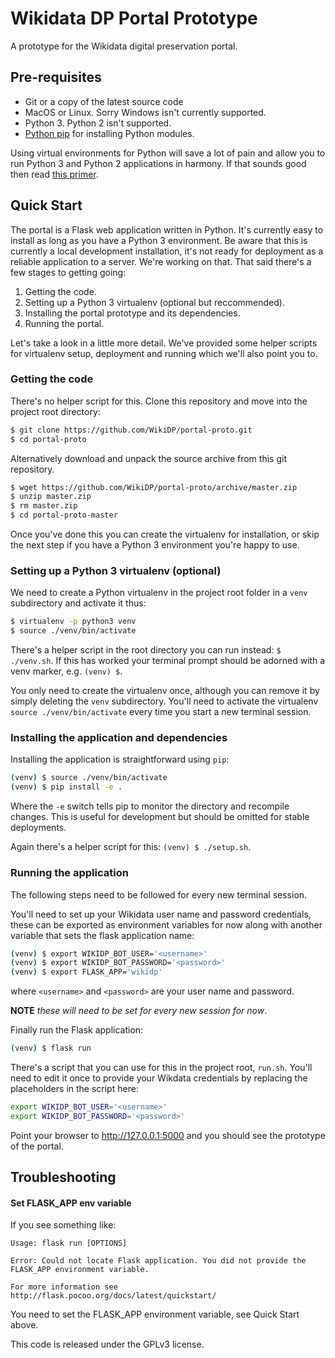 Wikidata DP Portal Prototype
==============================
A prototype for the Wikidata digital preservation portal.

Pre-requisites
--------------
 - Git or a copy of the latest source code
 - MacOS or Linux. Sorry Windows isn't currently supported.
 - Python 3. Python 2 isn't supported.
 - [Python pip](https://pip.pypa.io/en/stable/) for installing Python modules.

Using virtual environments for Python will save a lot of pain and allow you to
run Python 3 and Python 2 applications in harmony. If that sounds good then read [this primer](http://docs.python-guide.org/en/latest/dev/virtualenvs/).

Quick Start
-----------
The portal is a Flask web application written in Python. It's currently easy to install as long as you have a Python 3 environment. Be aware that this is currently a local development installation, it's not ready for deployment as a reliable application to a server. We're working on that. That said there's a few stages to getting going:
1. Getting the code.
2. Setting up a Python 3 virtualenv (optional but reccommended).
3. Installing the portal prototype and its dependencies.
4. Running the portal.

Let's take a look in a little more detail. We've provided some helper scripts for virtualenv setup, deployment and running which we'll also point you to.

### Getting the code
There's no helper script for this. Clone this repository and move into the project root directory:
````bash
$ git clone https://github.com/WikiDP/portal-proto.git
$ cd portal-proto
````
Alternatively download and unpack the source archive from this git repository.
````bash
$ wget https://github.com/WikiDP/portal-proto/archive/master.zip
$ unzip master.zip
$ rm master.zip
$ cd portal-proto-master
````
Once you've done this you can create the virtualenv for installation, or skip the next step if you have a Python 3 environment you're happy to use.

### Setting up a Python 3 virtualenv (optional)
We need to create a Python virtualenv in the project root folder in a `venv` subdirectory and activate it thus:
````bash
$ virtualenv -p python3 venv
$ source ./venv/bin/activate
````
There's a helper script in the root directory you can run instead:
`$ ./venv.sh`. If this has worked your terminal prompt should be adorned with a venv marker, e.g. `(venv) $`.

You only need to create the virtualenv once, although you can remove it by simply deleting the `venv` subdirectory. You'll need to activate the virtualenv `source ./venv/bin/activate` every time you start a new terminal session.

### Installing the application and dependencies
Installing the application is straightforward using `pip`:
````bash
(venv) $ source ./venv/bin/activate
(venv) $ pip install -e .
````
Where the `-e` switch tells pip to monitor the directory and recompile changes. This is useful for development but should be omitted for stable deployments.

Again there's a helper script for this: `(venv) $ ./setup.sh`.


### Running the application
The following steps need to be followed for every new terminal session.

You'll need to set up your Wikidata user name and password credentials, these can be exported as environment variables for now along with another variable that sets the flask application name:
````bash
(venv) $ export WIKIDP_BOT_USER='<username>'
(venv) $ export WIKIDP_BOT_PASSWORD='<password>'
(venv) $ export FLASK_APP='wikidp'
````
where `<username>` and `<password>` are your user name and password.

**NOTE** *these will need to be set for every new session for now*.

Finally run the  Flask application:

````bash
(venv) $ flask run
````
There's a script that you can use for this in the project root, `run.sh`. You'll need to edit it once to provide your Wikdata credentials by replacing the placeholders in the script here:
````bash
export WIKIDP_BOT_USER='<username>'
export WIKIDP_BOT_PASSWORD='<password>'
````
    
Point your browser to http://127.0.0.1:5000 and you should see the prototype of the portal.

Troubleshooting
--------------
#### Set FLASK_APP env variable
If you see something like:

    Usage: flask run [OPTIONS]

    Error: Could not locate Flask application. You did not provide the FLASK_APP environment variable.

    For more information see http://flask.pocoo.org/docs/latest/quickstart/

You need to set the FLASK_APP environment variable, see Quick Start above.

This code is released under the GPLv3 license. 
